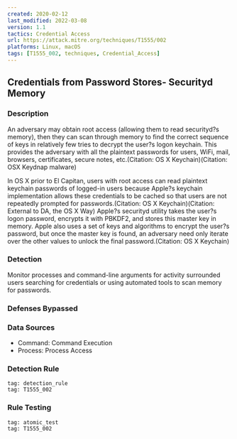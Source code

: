 ```yaml
---
created: 2020-02-12
last_modified: 2022-03-08
version: 1.1
tactics: Credential Access
url: https://attack.mitre.org/techniques/T1555/002
platforms: Linux, macOS
tags: [T1555_002, techniques, Credential_Access]
---
```


## Credentials from Password Stores- Securityd Memory

### Description

An adversary may obtain root access (allowing them to read securityd?s memory), then they can scan through memory to find the correct sequence of keys in relatively few tries to decrypt the user?s logon keychain. This provides the adversary with all the plaintext passwords for users, WiFi, mail, browsers, certificates, secure notes, etc.(Citation: OS X Keychain)(Citation: OSX Keydnap malware)

In OS X prior to El Capitan, users with root access can read plaintext keychain passwords of logged-in users because Apple?s keychain implementation allows these credentials to be cached so that users are not repeatedly prompted for passwords.(Citation: OS X Keychain)(Citation: External to DA, the OS X Way) Apple?s securityd utility takes the user?s logon password, encrypts it with PBKDF2, and stores this master key in memory. Apple also uses a set of keys and algorithms to encrypt the user?s password, but once the master key is found, an adversary need only iterate over the other values to unlock the final password.(Citation: OS X Keychain)

### Detection

Monitor processes and command-line arguments for activity surrounded users searching for credentials or using automated tools to scan memory for passwords.

### Defenses Bypassed



### Data Sources

  - Command: Command Execution
  -  Process: Process Access
### Detection Rule

```query
tag: detection_rule
tag: T1555_002
```

### Rule Testing

```query
tag: atomic_test
tag: T1555_002
```
